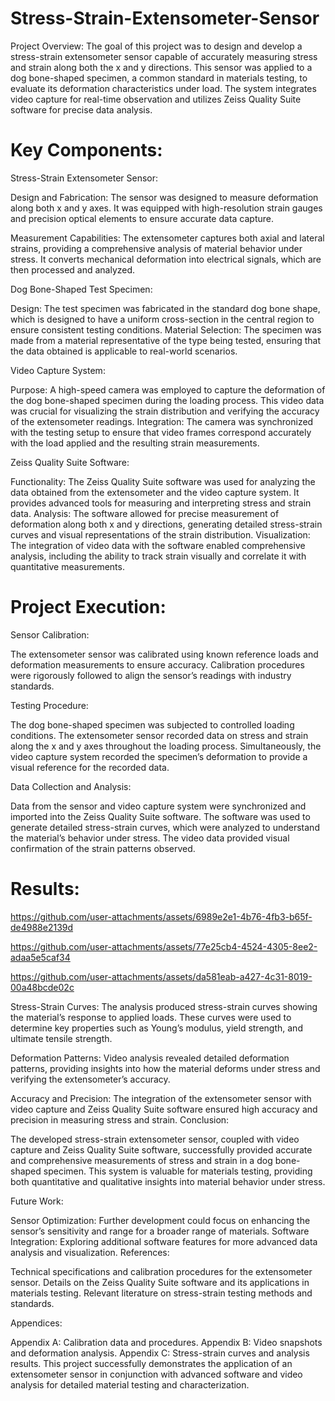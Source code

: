# Stress-Strain-Extensometer-Sensor
Project Overview:
The goal of this project was to design and develop a stress-strain extensometer sensor capable of accurately measuring stress and strain along both the x and y directions. This sensor was applied to a dog bone-shaped specimen, a common standard in materials testing, to evaluate its deformation characteristics under load. The system integrates video capture for real-time observation and utilizes Zeiss Quality Suite software for precise data analysis.

# Key Components:

Stress-Strain Extensometer Sensor:

Design and Fabrication: The sensor was designed to measure deformation along both x and y axes. It was equipped with high-resolution strain gauges and precision optical elements to ensure accurate data capture.

Measurement Capabilities: The extensometer captures both axial and lateral strains, providing a comprehensive analysis of material behavior under stress. It converts mechanical deformation into electrical signals, which are then processed and analyzed.

Dog Bone-Shaped Test Specimen:

Design: The test specimen was fabricated in the standard dog bone shape, which is designed to have a uniform cross-section in the central region to ensure consistent testing conditions.
Material Selection: The specimen was made from a material representative of the type being tested, ensuring that the data obtained is applicable to real-world scenarios.

Video Capture System:

Purpose: A high-speed camera was employed to capture the deformation of the dog bone-shaped specimen during the loading process. This video data was crucial for visualizing the strain distribution and verifying the accuracy of the extensometer readings.
Integration: The camera was synchronized with the testing setup to ensure that video frames correspond accurately with the load applied and the resulting strain measurements.

Zeiss Quality Suite Software:

Functionality: The Zeiss Quality Suite software was used for analyzing the data obtained from the extensometer and the video capture system. It provides advanced tools for measuring and interpreting stress and strain data.
Analysis: The software allowed for precise measurement of deformation along both x and y directions, generating detailed stress-strain curves and visual representations of the strain distribution.
Visualization: The integration of video data with the software enabled comprehensive analysis, including the ability to track strain visually and correlate it with quantitative measurements.

# Project Execution:

Sensor Calibration:

The extensometer sensor was calibrated using known reference loads and deformation measurements to ensure accuracy. Calibration procedures were rigorously followed to align the sensor’s readings with industry standards.

Testing Procedure:

The dog bone-shaped specimen was subjected to controlled loading conditions. The extensometer sensor recorded data on stress and strain along the x and y axes throughout the loading process.
Simultaneously, the video capture system recorded the specimen’s deformation to provide a visual reference for the recorded data.

Data Collection and Analysis:

Data from the sensor and video capture system were synchronized and imported into the Zeiss Quality Suite software.
The software was used to generate detailed stress-strain curves, which were analyzed to understand the material’s behavior under stress. The video data provided visual confirmation of the strain patterns observed.

# Results:





https://github.com/user-attachments/assets/6989e2e1-4b76-4fb3-b65f-de4988e2139d



https://github.com/user-attachments/assets/77e25cb4-4524-4305-8ee2-adaa5e5caf34



https://github.com/user-attachments/assets/da581eab-a427-4c31-8019-00a48bcde02c





Stress-Strain Curves: The analysis produced stress-strain curves showing the material’s response to applied loads. These curves were used to determine key properties such as Young’s modulus, yield strength, and ultimate tensile strength.

Deformation Patterns: Video analysis revealed detailed deformation patterns, providing insights into how the material deforms under stress and verifying the extensometer’s accuracy.

Accuracy and Precision: The integration of the extensometer sensor with video capture and Zeiss Quality Suite software ensured high accuracy and precision in measuring stress and strain.
Conclusion:

The developed stress-strain extensometer sensor, coupled with video capture and Zeiss Quality Suite software, successfully provided accurate and comprehensive measurements of stress and strain in a dog bone-shaped specimen. This system is valuable for materials testing, providing both quantitative and qualitative insights into material behavior under stress.

Future Work:

Sensor Optimization: Further development could focus on enhancing the sensor’s sensitivity and range for a broader range of materials.
Software Integration: Exploring additional software features for more advanced data analysis and visualization.
References:

Technical specifications and calibration procedures for the extensometer sensor.
Details on the Zeiss Quality Suite software and its applications in materials testing.
Relevant literature on stress-strain testing methods and standards.

Appendices:

Appendix A: Calibration data and procedures.
Appendix B: Video snapshots and deformation analysis.
Appendix C: Stress-strain curves and analysis results.
This project successfully demonstrates the application of an extensometer sensor in conjunction with advanced software and video analysis for detailed material testing and characterization.
